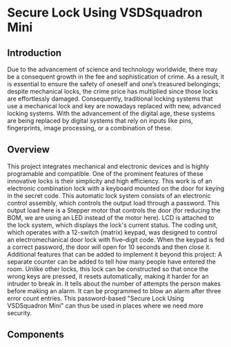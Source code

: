 # Secure Lock Using VSDSquadron Mini
## Introduction
Due to the advancement of science and technology worldwide, there may be a consequent growth in the fee and sophistication of crime. As a result, it is essential to ensure the safety of oneself and one’s treasured belongings; despite mechanical locks, the crime price has multiplied since those locks are effortlessly damaged. Consequently, traditional locking systems that use a mechanical lock and key are nowadays replaced with new, advanced locking systems. With the advancement of the digital age, these systems are being replaced by digital systems that rely on inputs like pins, fingerprints, image processing, or a combination of these. 

## Overview
This project integrates mechanical and electronic devices and is highly programable and compatible. One of the prominent features of these innovative locks is their simplicity and high efficiency. This work is of an electronic combination lock with a keyboard mounted on the door for keying in the secret code. This automatic lock system consists of an electronic control assembly, which controls the output load through a password. This output load here is a Stepper motor that controls the door (for reducing the BOM, we are using an LED instead of the motor here). LCD is attached to the lock system, which displays the lock's current status. The coding unit, which operates with a 12-switch (matrix) keypad, was designed to control an electromechanical door lock with five–digit code. When the keypad is fed a correct password, the door will open for 10 seconds and then close it. 
Additional features that can be added to implement it beyond this project:
A separate counter can be added to tell how many people have entered the room. Unlike other locks, this lock can be constructed so that once the wrong keys are pressed, it resets automatically, making it harder for an intruder to break in. It tells about the number of attempts the person makes before making an alarm. It can be programmed to blow an alarm after three error count entries. This password-based "Secure Lock Using VSDSquadron Mini" can thus be used in places where we need more security.

## Components

